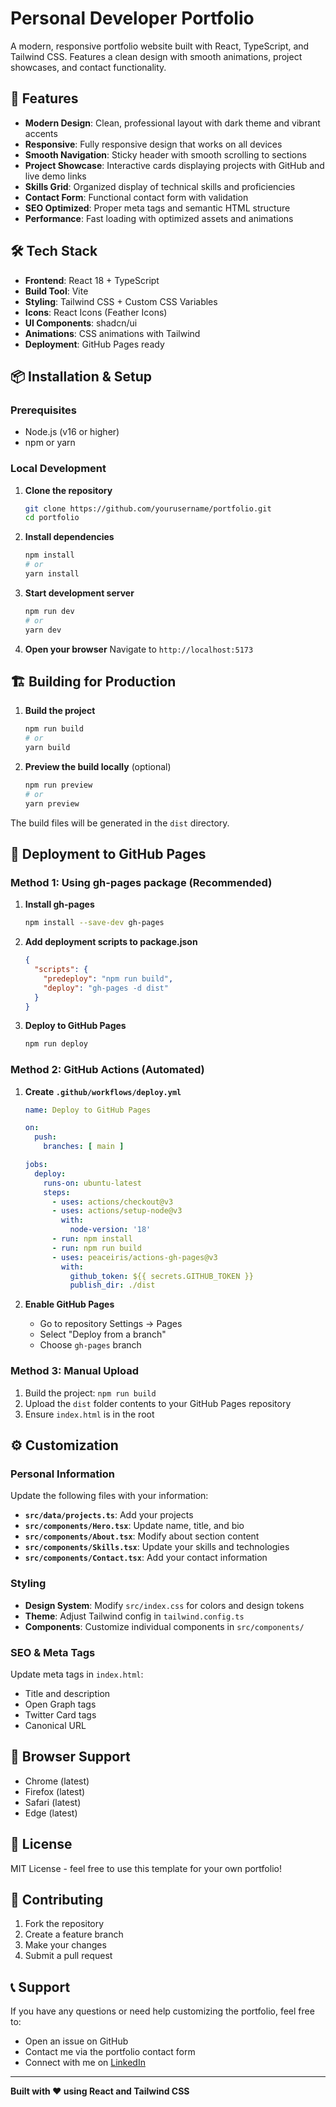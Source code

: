 # Personal Developer Portfolio

A modern, responsive portfolio website built with React, TypeScript, and Tailwind CSS. Features a clean design with smooth animations, project showcases, and contact functionality.

## 🚀 Features

- **Modern Design**: Clean, professional layout with dark theme and vibrant accents
- **Responsive**: Fully responsive design that works on all devices
- **Smooth Navigation**: Sticky header with smooth scrolling to sections
- **Project Showcase**: Interactive cards displaying projects with GitHub and live demo links
- **Skills Grid**: Organized display of technical skills and proficiencies
- **Contact Form**: Functional contact form with validation
- **SEO Optimized**: Proper meta tags and semantic HTML structure
- **Performance**: Fast loading with optimized assets and animations

## 🛠️ Tech Stack

- **Frontend**: React 18 + TypeScript
- **Build Tool**: Vite
- **Styling**: Tailwind CSS + Custom CSS Variables
- **Icons**: React Icons (Feather Icons)
- **UI Components**: shadcn/ui
- **Animations**: CSS animations with Tailwind
- **Deployment**: GitHub Pages ready

## 📦 Installation & Setup

### Prerequisites
- Node.js (v16 or higher)
- npm or yarn

### Local Development

1. **Clone the repository**
   ```bash
   git clone https://github.com/yourusername/portfolio.git
   cd portfolio
   ```

2. **Install dependencies**
   ```bash
   npm install
   # or
   yarn install
   ```

3. **Start development server**
   ```bash
   npm run dev
   # or
   yarn dev
   ```

4. **Open your browser**
   Navigate to `http://localhost:5173`

## 🏗️ Building for Production

1. **Build the project**
   ```bash
   npm run build
   # or
   yarn build
   ```

2. **Preview the build locally** (optional)
   ```bash
   npm run preview
   # or
   yarn preview
   ```

The build files will be generated in the `dist` directory.

## 🚀 Deployment to GitHub Pages

### Method 1: Using gh-pages package (Recommended)

1. **Install gh-pages**
   ```bash
   npm install --save-dev gh-pages
   ```

2. **Add deployment scripts to package.json**
   ```json
   {
     "scripts": {
       "predeploy": "npm run build",
       "deploy": "gh-pages -d dist"
     }
   }
   ```

3. **Deploy to GitHub Pages**
   ```bash
   npm run deploy
   ```

### Method 2: GitHub Actions (Automated)

1. **Create `.github/workflows/deploy.yml`**
   ```yaml
   name: Deploy to GitHub Pages

   on:
     push:
       branches: [ main ]

   jobs:
     deploy:
       runs-on: ubuntu-latest
       steps:
         - uses: actions/checkout@v3
         - uses: actions/setup-node@v3
           with:
             node-version: '18'
         - run: npm install
         - run: npm run build
         - uses: peaceiris/actions-gh-pages@v3
           with:
             github_token: ${{ secrets.GITHUB_TOKEN }}
             publish_dir: ./dist
   ```

2. **Enable GitHub Pages**
   - Go to repository Settings → Pages
   - Select "Deploy from a branch"
   - Choose `gh-pages` branch

### Method 3: Manual Upload

1. Build the project: `npm run build`
2. Upload the `dist` folder contents to your GitHub Pages repository
3. Ensure `index.html` is in the root

## ⚙️ Customization

### Personal Information
Update the following files with your information:

- **`src/data/projects.ts`**: Add your projects
- **`src/components/Hero.tsx`**: Update name, title, and bio
- **`src/components/About.tsx`**: Modify about section content
- **`src/components/Skills.tsx`**: Update your skills and technologies
- **`src/components/Contact.tsx`**: Add your contact information

### Styling
- **Design System**: Modify `src/index.css` for colors and design tokens
- **Theme**: Adjust Tailwind config in `tailwind.config.ts`
- **Components**: Customize individual components in `src/components/`

### SEO & Meta Tags
Update meta tags in `index.html`:
- Title and description
- Open Graph tags
- Twitter Card tags
- Canonical URL

## 📱 Browser Support

- Chrome (latest)
- Firefox (latest)
- Safari (latest)
- Edge (latest)

## 📄 License

MIT License - feel free to use this template for your own portfolio!

## 🤝 Contributing

1. Fork the repository
2. Create a feature branch
3. Make your changes
4. Submit a pull request

## 📞 Support

If you have any questions or need help customizing the portfolio, feel free to:
- Open an issue on GitHub
- Contact me via the portfolio contact form
- Connect with me on [LinkedIn](https://linkedin.com/in/yourusername)

---

**Built with ❤️ using React and Tailwind CSS**